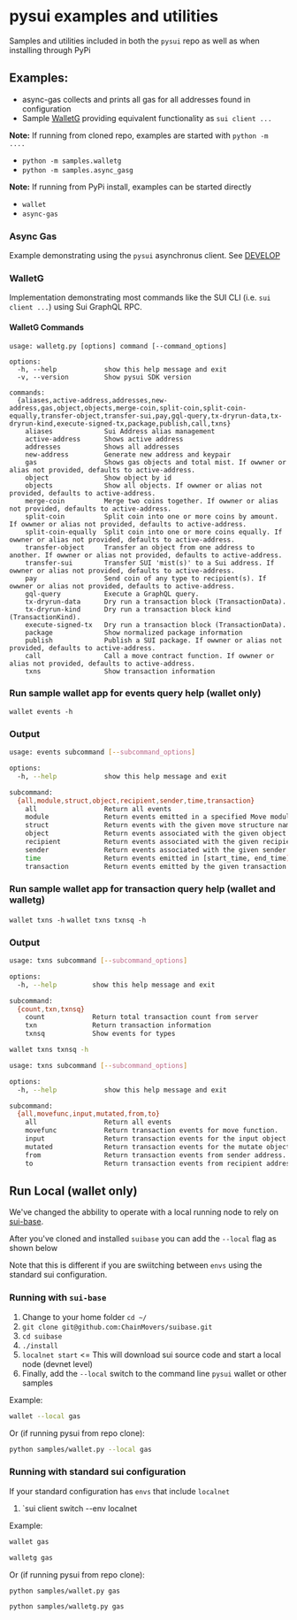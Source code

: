 # pysui examples and utilities

Samples and utilities included in both the `pysui` repo as well as when installing through PyPi


## Examples:

- async-gas collects and prints all gas for all addresses found in configuration
- Sample [WalletG](#walletG) providing equivalent functionality as `sui client ...`

**Note:** If running from cloned repo, examples are started with `python -m ....`

- `python -m samples.walletg`
- `python -m samples.async_gasg`

**Note:** If running from PyPi install, examples can be started directly

- `wallet`
- `async-gas`

### Async Gas

Example demonstrating using the `pysui` asynchronus client. See [DEVELOP](../DEVELOP.md)

### WalletG

Implementation demonstrating most commands like the SUI CLI (i.e. `sui client ...`) using Sui GraphQL RPC.

#### WalletG Commands
```shell
usage: walletg.py [options] command [--command_options]

options:
  -h, --help            show this help message and exit
  -v, --version         Show pysui SDK version

commands:
  {aliases,active-address,addresses,new-address,gas,object,objects,merge-coin,split-coin,split-coin-equally,transfer-object,transfer-sui,pay,gql-query,tx-dryrun-data,tx-dryrun-kind,execute-signed-tx,package,publish,call,txns}
    aliases             Sui Address alias management
    active-address      Shows active address
    addresses           Shows all addresses
    new-address         Generate new address and keypair
    gas                 Shows gas objects and total mist. If owwner or alias not provided, defaults to active-address.
    object              Show object by id
    objects             Show all objects. If owwner or alias not provided, defaults to active-address.
    merge-coin          Merge two coins together. If owwner or alias not provided, defaults to active-address.
    split-coin          Split coin into one or more coins by amount. If owwner or alias not provided, defaults to active-address.
    split-coin-equally  Split coin into one or more coins equally. If owwner or alias not provided, defaults to active-address.
    transfer-object     Transfer an object from one address to another. If owwner or alias not provided, defaults to active-address.
    transfer-sui        Transfer SUI 'mist(s)' to a Sui address. If owwner or alias not provided, defaults to active-address.
    pay                 Send coin of any type to recipient(s). If owwner or alias not provided, defaults to active-address.
    gql-query           Execute a GraphQL query.
    tx-dryrun-data      Dry run a transaction block (TransactionData).
    tx-dryrun-kind      Dry run a transaction block kind (TransactionKind).
    execute-signed-tx   Dry run a transaction block (TransactionData).
    package             Show normalized package information
    publish             Publish a SUI package. If owwner or alias not provided, defaults to active-address.
    call                Call a move contract function. If owwner or alias not provided, defaults to active-address.
    txns                Show transaction information
```

### Run sample wallet app for events query help (wallet only)

`wallet events -h`

### Output

```bash
usage: events subcommand [--subcommand_options]

options:
  -h, --help            show this help message and exit

subcommand:
  {all,module,struct,object,recipient,sender,time,transaction}
    all                 Return all events
    module              Return events emitted in a specified Move module
    struct              Return events with the given move structure name
    object              Return events associated with the given object
    recipient           Return events associated with the given recipient
    sender              Return events associated with the given sender
    time                Return events emitted in [start_time, end_time) interval
    transaction         Return events emitted by the given transaction
```

### Run sample wallet app for transaction query help (wallet and walletg)

`wallet txns -h`
`wallet txns txnsq -h`

### Output

```bash
usage: txns subcommand [--subcommand_options]

options:
  -h, --help         show this help message and exit

subcommand:
  {count,txn,txnsq}
    count            Return total transaction count from server
    txn              Return transaction information
    txnsq            Show events for types

wallet txns txnsq -h

usage: txns subcommand [--subcommand_options]

options:
  -h, --help            show this help message and exit

subcommand:
  {all,movefunc,input,mutated,from,to}
    all                 Return all events
    movefunc            Return transaction events for move function.
    input               Return transaction events for the input object.
    mutated             Return transaction events for the mutate object.
    from                Return transaction events from sender address.
    to                  Return transaction events from recipient address.
```

## Run Local (wallet only)

We've changed the abbility to operate with a local running node to rely on [sui-base](https://github.com/ChainMovers/suibase).

After you've cloned and installed `suibase` you can add the `--local` flag as shown below

Note that this is different if you are swiitching between `envs` using the standard sui configuration.

### Running with `sui-base`

1. Change to your home folder `cd ~/`
2. `git clone git@github.com:ChainMovers/suibase.git`
3. `cd suibase`
4. `./install`
5. `localnet start` <= This will download sui source code and start a local node (devnet level)
6. Finally, add the `--local` switch to the command line `pysui` wallet or other samples

Example:

```bash
wallet --local gas
```

Or (if running pysui from repo clone):

```bash
python samples/wallet.py --local gas
```

### Running with standard sui configuration

If your standard configuration has `envs` that include `localnet`

1. `sui client switch --env localnet

Example:

```bash
wallet gas
```

```bash
walletg gas
```

Or (if running pysui from repo clone):

```bash
python samples/wallet.py gas
```

```bash
python samples/walletg.py gas
```

